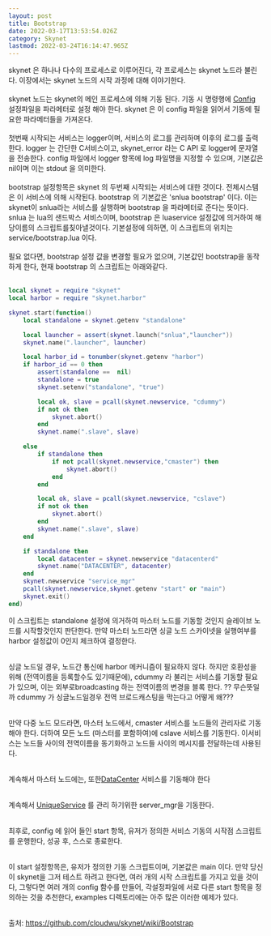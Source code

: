 ```yaml
---
layout: post
title: Bootstrap
date: 2022-03-17T13:53:54.026Z
category: Skynet
lastmod: 2022-03-24T16:14:47.965Z
---
```


skynet 은 하나나 다수의 프로세스로 이루어진다, 각 프로세스는 skynet 노드라 불린다. 이장에서는 skynet 노드의 시작 과정에 대해 이야기한다.  
<BR>
skynet 노드는 skynet의 메인 프로세스에 의해 기동 된다. 기동 시 명령행에 [Config](2022-03-17-Config.md)  설정파일을 파라메터로 설정 해야 한다. skynet 은 이 config 파일을 읽어서 기동에 필요한 파라메터들을 가져온다.  
<BR>
첫번째 시작되는 서비스는 logger이며, 서비스의 로그를 관리하며 이후의 로그를 출력한다. logger 는 간단한  C서비스이고, skynet_error 라는 C API 로 logger에 문자열을 전송한다. config 파일에서 logger 항목에 log 파일명을 지정할 수 있으며, 기본값은 nil이며 이는 stdout 을 의미한다.  
<BR>
bootstrap 설정항목은 skynet 의 두번째 시작되는 서비스에 대한 것이다. 전체시스템은 이 서비스에 의해 시작된다. bootstrap 의 기본값은 'snlua bootstrap' 이다.  이는 skynet이 snlua라는 서비스를 실행하며 bootstrap 을 파라메터로 준다는 뜻이다.  snlua 는 lua의 샌드박스 서비스이며, bootstrap 은 luaservice 설정값에 의거하여  해당이름의 스크립트를칮아낼것이다.  기본설정에 의하면, 이 스크립트의 위치는 service/bootstrap.lua 이다.  
<BR>
필요 없다면,  bootstrap 설정 값을 변경할 필요가 없으며, 기본값인 bootstrap을 동작하게 한다, 현재 bootstrap 의 스크립트는 아래와같다.  
<BR>

```lua
local skynet = require "skynet"
local harbor = require "skynet.harbor"

skynet.start(function()
	local standalone = skynet.getenv "standalone"

	local launcher = assert(skynet.launch("snlua","launcher"))
	skynet.name(".launcher", launcher)

	local harbor_id = tonumber(skynet.getenv "harbor")
	if harbor_id == 0 then
		assert(standalone ==  nil)
		standalone = true
		skynet.setenv("standalone", "true")

		local ok, slave = pcall(skynet.newservice, "cdummy")
		if not ok then
			skynet.abort()
		end
		skynet.name(".slave", slave)

	else
		if standalone then
			if not pcall(skynet.newservice,"cmaster") then
				skynet.abort()
			end
		end

		local ok, slave = pcall(skynet.newservice, "cslave")
		if not ok then
			skynet.abort()
		end
		skynet.name(".slave", slave)
	end

	if standalone then
		local datacenter = skynet.newservice "datacenterd"
		skynet.name("DATACENTER", datacenter)
	end
	skynet.newservice "service_mgr"
	pcall(skynet.newservice,skynet.getenv "start" or "main")
	skynet.exit()
end)
```

이 스크립트는 standalone 설정에 의거하여 마스터 노드를 기동할 것인지 슬레이브 노드를 시작할것인지 판단한다. 만약 마스터 노드라면 싱글 노드 스카이넷을 실행여부를 harbor 설정값이 0인지 체크하여 결정한다.  
<BR>

싱글 노드일 경우, 노드간 통신에 harbor 메커니즘이 필요하지 않다. 하지만 호환성을 위해 (전역이름을 등록할수도 있기때문에), cdummy 라 불리는 서비스를 기동할 필요가 있으며, 이는 외부로broadcasting 하는 전역이름의 변경을 블록 한다.  ?? 무슨뜻일까 cdummy 가 싱글노드일경우 전역 브로드캐스팅을 막는다고 어떻게 왜???  
<BR>

만약 다중 노드 모드라면, 마스터 노드에서, cmaster 서비스를 노드들의 관리자로 기동해야 한다. 더하여 모든 노드 (마스터를 포함하여)에 cslave 서비스를 기동한다.  이서비스는 노드들 사이의 전역이름을 동기화하고 노드들 사이의 메시지를 전달하는데 사용된다.  
<BR>

계속해서 마스터 노드에는, 또한[DataCenter](2022-03-17-DataCenter.md) 서비스를 기동해야 한다  
<BR>

계속해서 [UniqueService](2022-03-17-UniqueService.md) 를 관리 하기위한 server_mgr을 기동한다.  
<BR>

최후로, config 에 읽어 들인 start 항목, 유저가 정의한 서비스 기동의 시작점 스크립트를 운행한다, 성공 후, 스스로 종료한다.  
<BR>

이 start 설정항목은, 유저가 정의한 기동 스크립트이며, 기본값은 main 이다. 만약 당신이 skynet을 그저 테스트 하려고 한다면, 여러 개의 시작 스크립트를 가지고 있을 것이다,  그렇다면 여러 개의 config 함수를 만들어, 각설정파일에 서로 다른 start 항목을 정의하는 것을 추천한다, examples 디렉토리에는 아주 많은 이러한 예제가 있다.  
<BR>

출처: <https://github.com/cloudwu/skynet/wiki/Bootstrap> 
